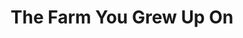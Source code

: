 ---
title: The Farm You Grew Up On
short_name: farm
name: The Farm You Grew Up On
release_date: 2018
header_image: /assets/images/FarmGrewUpOn2.jpg
---